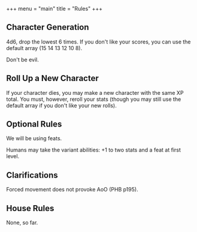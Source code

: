 +++
menu = "main"
title = "Rules"
+++

## Character Generation

4d6, drop the lowest 6 times.  If you don't like your scores, you can use the default array (15 14 13 12 10 8).

Don't be evil.

## Roll Up a New Character

If your character dies, you may make a new character with the same XP total.
You must, however, reroll your stats (though you may still use the default array
if you don't like your new rolls).

## Optional Rules

We will be using feats.

Humans may take the variant abilities: +1 to two stats and a feat at first level.

## Clarifications

Forced movement does not provoke AoO (PHB p195).

## House Rules

None, so far.